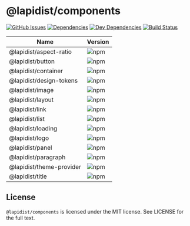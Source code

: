 # @lapidist/components

[![GitHub Issues](https://img.shields.io/github/issues/bylapidist/components.svg?style=flat)](https://github.com/bylapidist/components/issues)
[![Dependencies](https://david-dm.org/bylapidist/components/status.svg?style=flat)](https://david-dm.org/bylapidist/components)
[![Dev Dependencies](https://david-dm.org/bylapidist/components/dev-status.svg)](https://david-dm.org/bylapidist/components?type=dev)
[![Build Status](https://travis-ci.org/bylapidist/components.svg?branch=master)](https://travis-ci.org/bylapidist/components)

| Name                           | Version                        |
| ------------------------------ | ------------------------------ |
| @lapidist/aspect-ratio         | ![npm](https://img.shields.io/npm/v/@lapidist/aspect-ratio)
| @lapidist/button               | ![npm](https://img.shields.io/npm/v/@lapidist/button)
| @lapidist/container            | ![npm](https://img.shields.io/npm/v/@lapidist/container)
| @lapidist/design-tokens        | ![npm](https://img.shields.io/npm/v/@lapidist/design-tokens)
| @lapidist/image                | ![npm](https://img.shields.io/npm/v/@lapidist/image)
| @lapidist/layout               | ![npm](https://img.shields.io/npm/v/@lapidist/layout)
| @lapidist/link                 | ![npm](https://img.shields.io/npm/v/@lapidist/link)
| @lapidist/list                 | ![npm](https://img.shields.io/npm/v/@lapidist/list)
| @lapidist/loading              | ![npm](https://img.shields.io/npm/v/@lapidist/loading)
| @lapidist/logo                 | ![npm](https://img.shields.io/npm/v/@lapidist/logo)
| @lapidist/panel                | ![npm](https://img.shields.io/npm/v/@lapidist/panel)
| @lapidist/paragraph            | ![npm](https://img.shields.io/npm/v/@lapidist/paragraph)
| @lapidist/theme-provider       | ![npm](https://img.shields.io/npm/v/@lapidist/theme-provider)
| @lapidist/title                | ![npm](https://img.shields.io/npm/v/@lapidist/title)


## License
`@lapidist/components` is licensed under the MIT license. See LICENSE for the full text.

